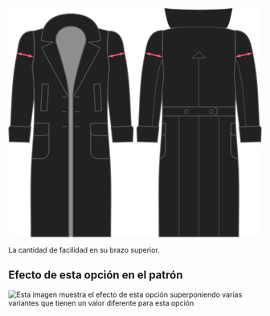 ![Holgura del bíceps](./bicepsease.svg)

La cantidad de facilidad en su brazo superior.

## Efecto de esta opción en el patrón

![Esta imagen muestra el efecto de esta opción superponiendo varias variantes que tienen un valor diferente para esta opción](carlton\_bicepsease\_sample.svg "Efecto de esta opción en el patrón")
